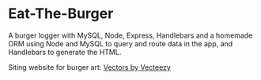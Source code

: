 # Eat-The-Burger
A burger logger with MySQL, Node, Express, Handlebars and a homemade ORM using Node and MySQL to query and route data in the app, and Handlebars to generate the HTML.



Siting website for burger art: 
<a href="https://www.vecteezy.com/"> Vectors by Vecteezy</a> 
